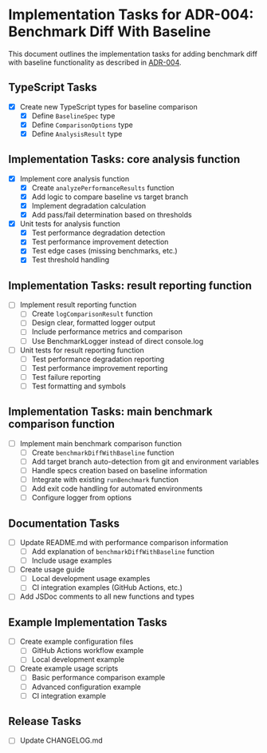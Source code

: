 # Implementation Tasks for ADR-004: Benchmark Diff With Baseline

This document outlines the implementation tasks for adding benchmark diff with baseline functionality as described in [ADR-004](./adr-004-benchmark-diff-with-baseline.en.md).


## TypeScript Tasks

- [x] Create new TypeScript types for baseline comparison
  - [x] Define `BaselineSpec` type
  - [x] Define `ComparisonOptions` type
  - [x] Define `AnalysisResult` type

## Implementation Tasks: core analysis function

- [x] Implement core analysis function
  - [x] Create `analyzePerformanceResults` function
  - [x] Add logic to compare baseline vs target branch
  - [x] Implement degradation calculation
  - [x] Add pass/fail determination based on thresholds

- [x] Unit tests for analysis function
  - [x] Test performance degradation detection
  - [x] Test performance improvement detection
  - [x] Test edge cases (missing benchmarks, etc.)
  - [x] Test threshold handling

## Implementation Tasks: result reporting function

- [ ] Implement result reporting function
  - [ ] Create `logComparisonResult` function
  - [ ] Design clear, formatted logger output
  - [ ] Include performance metrics and comparison
  - [ ] Use BenchmarkLogger instead of direct console.log

- [ ] Unit tests for result reporting function
  - [ ] Test performance degradation reporting
  - [ ] Test performance improvement reporting
  - [ ] Test failure reporting
  - [ ] Test formatting and symbols

## Implementation Tasks: main benchmark comparison function

- [ ] Implement main benchmark comparison function
  - [ ] Create `benchmarkDiffWithBaseline` function
  - [ ] Add target branch auto-detection from git and environment variables
  - [ ] Handle specs creation based on baseline information
  - [ ] Integrate with existing `runBenchmark` function
  - [ ] Add exit code handling for automated environments
  - [ ] Configure logger from options

## Documentation Tasks

- [ ] Update README.md with performance comparison information
  - [ ] Add explanation of `benchmarkDiffWithBaseline` function
  - [ ] Include usage examples

- [ ] Create usage guide
  - [ ] Local development usage examples
  - [ ] CI integration examples (GitHub Actions, etc.)

- [ ] Add JSDoc comments to all new functions and types

## Example Implementation Tasks

- [ ] Create example configuration files
  - [ ] GitHub Actions workflow example
  - [ ] Local development example

- [ ] Create example usage scripts
  - [ ] Basic performance comparison example
  - [ ] Advanced configuration example
  - [ ] CI integration example

## Release Tasks

- [ ] Update CHANGELOG.md
